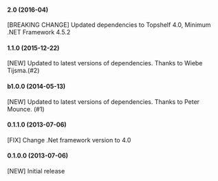 #### 2.0 (2016-04)

 [BREAKING CHANGE] Updated dependencies to Topshelf 4.0, Minimum .NET Framework 4.5.2

#### 1.1.0 (2015-12-22)

 [NEW] Updated to latest versions of dependencies. Thanks to Wiebe Tijsma.(#2)

#### b1.0.0 (2014-05-13)
 [NEW] Updated to latest versions of dependencies. Thanks to Peter Mounce. (#1) 

#### 0.1.1.0 (2013-07-06)

 [FIX] Change .Net framework version to 4.0

#### 0.1.0.0 (2013-07-06)

 [NEW] Initial release